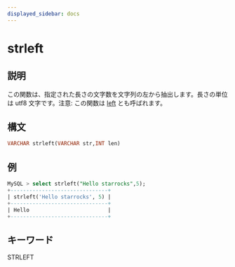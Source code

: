 ```yaml
---
displayed_sidebar: docs
---
```


# strleft

## 説明

この関数は、指定された長さの文字数を文字列の左から抽出します。長さの単位は utf8 文字です。注意: この関数は [left](left.md) とも呼ばれます。

## 構文

```SQL
VARCHAR strleft(VARCHAR str,INT len)
```

## 例

```SQL
MySQL > select strleft("Hello starrocks",5);
+-------------------------------+
| strleft('Hello starrocks', 5) |
+-------------------------------+
| Hello                         |
+-------------------------------+
```

## キーワード

STRLEFT